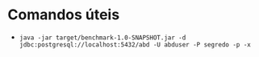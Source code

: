 # Comandos úteis

* ```java -jar target/benchmark-1.0-SNAPSHOT.jar -d jdbc:postgresql://localhost:5432/abd -U abduser -P segredo -p -x```